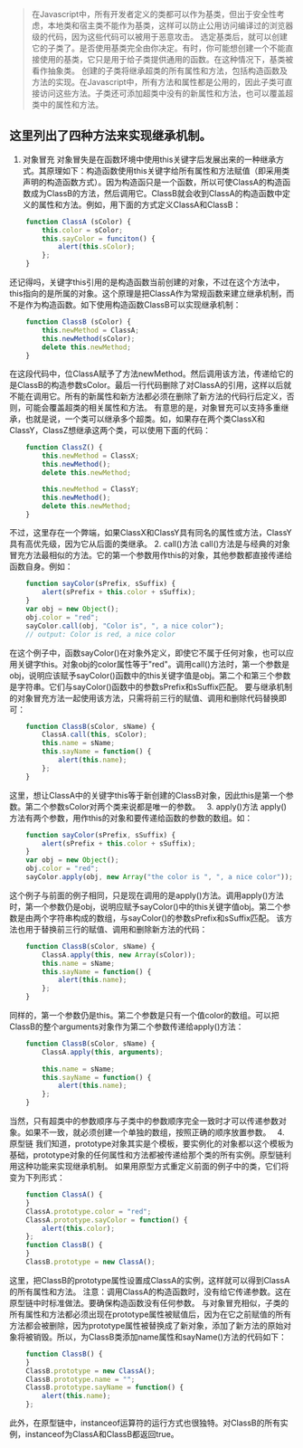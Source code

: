 >在Javascript中，所有开发者定义的类都可以作为基类，但出于安全性考虑，本地类和宿主类不能作为基类，这样可以防止公用访问编译过的浏览器级的代码，因为这些代码可以被用于恶意攻击。
>选定基类后，就可以创建它的子类了。是否使用基类完全由你决定。有时，你可能想创建一个不能直接使用的基类，它只是用于给子类提供通用的函数。在这种情况下，基类被看作抽象类。
>创建的子类将继承超类的所有属性和方法，包括构造函数及方法的实现。在Javascript中，所有方法和属性都是公用的，因此子类可直接访问这些方法。子类还可添加超类中没有的新属性和方法，也可以覆盖超类中的属性和方法。

这里列出了四种方法来实现继承机制。
----------------------

1. 对象冒充
对象冒失是在函数环境中使用this关键字后发展出来的一种继承方式。其原理如下：构造函数使用this关键字给所有属性和方法赋值（即采用类声明的构造函数方式）。因为构造函只是一个函数，所以可使ClassA的构造函数成为ClassB的方法，然后调用它。ClassB就会收到ClassA的构造函数中定义的属性和方法。例如，用下面的方式定义ClassA和ClassB：
```javascript
    function ClassA (sColor) {
        this.color = sColor;
        this.sayColor = funciton() {
            alert(this.sColor);
        };
    }
```
还记得吗，关键字this引用的是构造函数当前创建的对象，不过在这个方法中，this指向的是所属的对象。这个原理是把ClassA作为常规函数来建立继承机制，而不是作为构造函数。如下使用构造函数ClassB可以实现继承机制：
```javascript
    function ClassB (sColor) {
        this.newMethod = ClassA;
        this.newMethod(sColor);
        delete this.newMethod;
    }
```
在这段代码中，位ClassA赋予了方法newMethod。然后调用该方法，传递给它的是ClassB的构造参数sColor。最后一行代码删除了对ClassA的引用，这样以后就不能在调用它。所有的新属性和新方法都必须在删除了新方法的代码行后定义，否则，可能会覆盖超类的相关属性和方法。
有意思的是，对象冒充可以支持多重继承，也就是说，一个类可以继承多个超类。如，如果存在两个类ClassX和ClassY，ClassZ想继承这两个类，可以使用下面的代码：
```javascript
    function ClassZ() {
        this.newMethod = ClassX;
        this.newMethod();
        delete this.newMethod;

        this.newMethod = ClassY;
        this.newMethod();
        delete this.newMethod;
    }
```
   不过，这里存在一个弊端，如果ClassX和ClassY具有同名的属性或方法，ClassY具有高优先级，因为它从后面的类继承。
2. call()方法
call()方法是与经典的对象冒充方法最相似的方法。它的第一个参数用作this的对象，其他参数都直接传递给函数自身。例如：
``` javascript
    function sayColor(sPrefix, sSuffix) {
        alert(sPrefix + this.color + sSuffix);
    }
    var obj = new Object();
    obj.color = "red";
    sayColor.call(obj, "Color is", ", a nice color");      
    // output: Color is red, a nice color
```
在这个例子中，函数sayColor()在对象外定义，即使它不属于任何对象，也可以应用关键字this。对象obj的color属性等于"red"。调用call()方法时，第一个参数是obj，说明应该赋予sayColor()函数中的this关键字值是obj。第二个和第三个参数是字符串。它们与sayColor()函数中的参数sPrefix和sSuffix匹配。
要与继承机制的对象冒充方法一起使用该方法，只需将前三行的赋值、调用和删除代码替换即可：
```javascript
    function ClassB(sColor, sName) {
        ClassA.call(this, sColor);
        this.name = sName;
        this.sayName = function() {
            alert(this.name);
        };
    }
```
这里，想让ClassA中的关键字this等于新创建的ClassB对象，因此this是第一个参数。第二个参数sColor对两个类来说都是唯一的参数。
 
3. apply()方法
apply()方法有两个参数，用作this的对象和要传递给函数的参数的数组。如：
```javascript
    function sayColor(sPrefix, sSuffix) {
        alert(sPrefix + this.color + sSuffix);
    }
    var obj = new Object();
    obj.color = "red";
    sayColor.apply(obj, new Array("the color is ", ", a nice color"));
```
这个例子与前面的例子相同，只是现在调用的是apply()方法。调用apply()方法时，第一个参数仍是obj，说明应赋予sayColor()中的this关键字值obj。第二个参数是由两个字符串构成的数组，与sayColor()的参数sPrefix和sSuffix匹配。
该方法也用于替换前三行的赋值、调用和删除新方法的代码：
```javascript
    function ClassB(sColor, sName) {
        ClassA.apply(this, new Array(sColor));
        this.name = sName;
        this.sayName = function() {
            alert(this.name);
        };
    }
```
同样的，第一个参数仍是this。第二个参数是只有一个值color的数组。可以把ClassB的整个arguments对象作为第二个参数传递给apply()方法：
```javascript
    function ClassB(sColor, sName) {
        ClassA.apply(this, arguments);
 
        this.name = sName;
        this.sayName = function() {
            alert(this.name);
        };
    }
```
当然，只有超类中的参数顺序与子类中的参数顺序完全一致时才可以传递参数对象。如果不一致，就必须创建一个单独的数组，按照正确的顺序放置参数。
 
4. 原型链
我们知道，prototype对象其实是个模板，要实例化的对象都以这个模板为基础，prototype对象的任何属性和方法都被传递给那个类的所有实例。原型链利用这种功能来实现继承机制。
如果用原型方式重定义前面的例子中的类，它们将变为下列形式：
```javascript
    function ClassA() {
    }
    ClassA.prototype.color = "red";
    ClassA.prototype.sayColor = function() {
        alert(this.color);
    };
    function ClassB() {
    }
    ClassB.prototype = new ClassA();
```
这里，把ClassB的prototype属性设置成ClassA的实例，这样就可以得到ClassA的所有属性和方法。
注意：调用ClassA的构造函数时，没有给它传递参数。这在原型链中时标准做法。要确保构造函数没有任何参数。
与对象冒充相似，子类的所有属性和方法都必须出现在prototype属性被赋值后，因为在它之前赋值的所有方法都会被删除，因为prototype属性被替换成了新对象，添加了新方法的原始对象将被销毁。所以，为ClassB类添加name属性和sayName()方法的代码如下：
```javascript
    function ClassB() {
    }
    ClassB.prototype = new ClassA();
    ClassB.prototype.name = "";
    ClassB.prototype.sayName = function() {
        alert(this.name);
    };
```
此外，在原型链中，instanceof运算符的运行方式也很独特。对ClassB的所有实例，instanceof为ClassA和ClassB都返回true。

